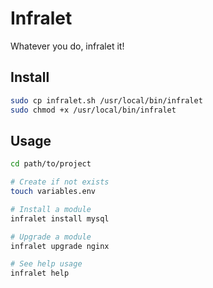 # Infralet

Whatever you do, infralet it!

## Install

```bash
sudo cp infralet.sh /usr/local/bin/infralet
sudo chmod +x /usr/local/bin/infralet
```

## Usage

```bash
cd path/to/project

# Create if not exists
touch variables.env

# Install a module
infralet install mysql

# Upgrade a module
infralet upgrade nginx

# See help usage
infralet help
```
